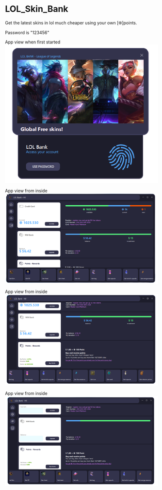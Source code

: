 # LOL_Skin_Bank
Get the latest skins in lol much cheaper using your own [֍]points.

Password is "123456"

App view when first started
![](images/lock_view.png)



App view from inside
![](images/inside_view.png)


App view from inside
![](images/inside_view_bottom.png)

App view from inside
![](images/inside_view_hide.png)

